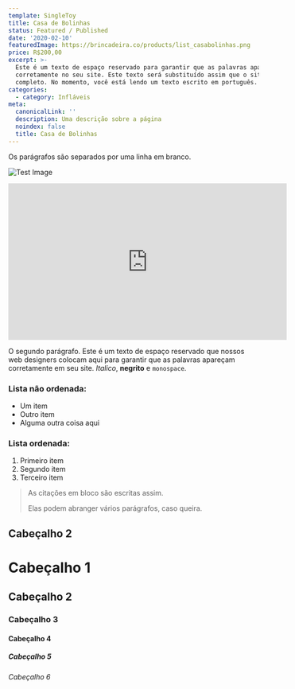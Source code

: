 ```yaml
---
template: SingleToy
title: Casa de Bolinhas
status: Featured / Published
date: '2020-02-10'
featuredImage: https://brincadeira.co/products/list_casabolinhas.png
price: R$200,00
excerpt: >-
  Este é um texto de espaço reservado para garantir que as palavras apareça
  corretamente no seu site. Este texto será substituído assim que o site está
  completo. No momento, você está lendo um texto escrito em português.
categories:
  - category: Infláveis
meta:
  canonicalLink: ''
  description: Uma descrição sobre a página
  noindex: false
  title: Casa de Bolinhas
---
```


Os parágrafos são separados por uma linha em branco.

![Test Image](https://brincadeira.co/)

<iframe width="560" height="315" src="https://www.youtube.com/embed/0gIZ0BVmkNg" frameborder="0" allow="accelerometer; autoplay; encrypted-media; gyroscope; picture-in-picture" allowfullscreen></iframe>

O segundo parágrafo. Este é um texto de espaço reservado que nossos web designers colocam aqui para garantir que as palavras apareçam corretamente em seu site. _Italico_, **negrito** e `monospace`.

### Lista não ordenada:

- Um item
- Outro item
- Alguma outra coisa aqui

### Lista ordenada:

1. Primeiro item
2. Segundo item
3. Terceiro item

> As citações em bloco são escritas assim.
>
> Elas podem abranger vários parágrafos,
> caso queira.

## Cabeçalho 2

# Cabeçalho 1

## Cabeçalho 2

### Cabeçalho 3

#### Cabeçalho 4

##### Cabeçalho 5

###### Cabeçalho 6
